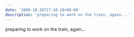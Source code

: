 ```yaml
---
date: '2009-10-26T17:10:10+00:00'
description: 'preparing to work on the train, again...'
---
```

preparing to work on the train, again...
